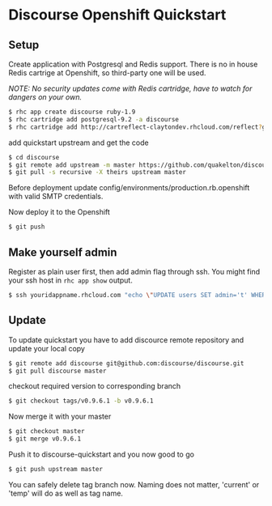 # Discourse Openshift Quickstart

## Setup

Create application with Postgresql and Redis support. There is no in house Redis cartrige at Openshift, so third-party one will be used.

*NOTE: No security updates come with Redis cartridge, have to watch for dangers on your own.*

```Bash
$ rhc app create discourse ruby-1.9
$ rhc cartridge add postgresql-9.2 -a discourse
$ rhc cartridge add http://cartreflect-claytondev.rhcloud.com/reflect?github=smarterclayton/openshift-redis-cart -a discourse
```

add quickstart upstream and get the code

```Bash
$ cd discourse
$ git remote add upstream -m master https://github.com/quakelton/discourse-quickstart.git
$ git pull -s recursive -X theirs upstream master
```

Before deployment update config/environments/production.rb.openshift with valid SMTP credentials.

Now deploy it to the Openshift

```Bash
$ git push
```

## Make yourself admin

Register as plain user first, then add admin flag through ssh. You might find your ssh host in `rhc app show` output.

```Bash
$ ssh youridappname.rhcloud.com "echo \"UPDATE users SET admin='t' WHERE username='your username';\" | psql -d \$OPENSHIFT_APP_NAME"
```

## Update

To update quickstart you have to add discource remote repository and update your local copy

```Bash
$ git remote add discourse git@github.com:discourse/discourse.git
$ git pull discourse master
```

checkout required version to corresponding branch

```Bash
$ git checkout tags/v0.9.6.1 -b v0.9.6.1
```

Now merge it with your master

```Bash
$ git checkout master
$ git merge v0.9.6.1
```

Push it to discourse-quickstart and you now good to go

```Bash
$ git push upstream master
```

You can safely delete tag branch now. Naming does not matter, 'current' or 'temp' will do as well as tag name.
